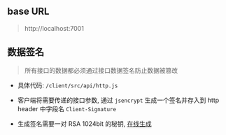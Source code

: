 ## base URL

> http://localhost:7001


## 数据签名

> 所有接口的数据都必须通过接口数据签名防止数据被篡改

- 具体代码: `/client/src/api/http.js`

- 客户端将需要传递的接口参数, 通过 `jsencrypt` 生成一个签名并存入到 http header 中字段名 `Client-Signature`

- 生成签名需要一对 RSA 1024bit 的秘钥, [在线生成](http://web.chacuo.net/netrsakeypair)

